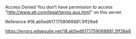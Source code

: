 Access Denied
You don't have permission to access "http://www.att.com/legal/terms.aup.html" on this server.

Reference #18.ab5ed617.1759068881.5ff26e8

https://errors.edgesuite.net/18.ab5ed617.1759068881.5ff26e8